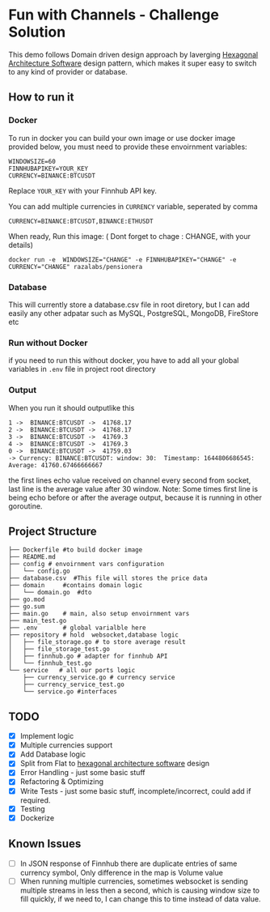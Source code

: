 # Fun with Channels - Challenge Solution

This demo follows Domain driven design approach by laverging [Hexagonal Architecture Software](https://en.wikipedia.org/wiki/Hexagonal_architecture_%28software%29) design pattern, which makes it super easy to switch to any kind of provider or database.

## How to run it

### Docker

To run in docker you can build your own image or use docker image provided below, you must need to provide these envoirnment variables:

```
WINDOWSIZE=60
FINNHUBAPIKEY=YOUR_KEY
CURRENCY=BINANCE:BTCUSDT
```

Replace `YOUR_KEY` with your Finnhub API key.

You can add multiple currencies in `CURRENCY` variable, seperated by comma

```
CURRENCY=BINANCE:BTCUSDT,BINANCE:ETHUSDT
```

When ready, Run this image: ( Dont forget to chage : CHANGE, with your details)

```
docker run -e  WINDOWSIZE="CHANGE" -e FINNHUBAPIKEY="CHANGE" -e CURRENCY="CHANGE" razalabs/pensionera
```

### Database

This will currently store a database.csv file in root diretory, but I can add easily any other adpatar such as MySQL, PostgreSQL, MongoDB, FireStore etc

### Run without Docker

if you need to run this without docker, you have to add all your global variables in
`.env` file in project root directory

### Output

When you run it should outputlike this

```
1 ->  BINANCE:BTCUSDT ->  41768.17
2 ->  BINANCE:BTCUSDT ->  41768.17
3 ->  BINANCE:BTCUSDT ->  41769.3
4 ->  BINANCE:BTCUSDT ->  41769.3
0 ->  BINANCE:BTCUSDT ->  41759.03
-> Currency: BINANCE:BTCUSDT: window: 30:  Timestamp: 1644806686545: Average: 41760.67466666667
```

the first lines echo value received on channel every second from socket, last line is the average value after 30 window.
Note: Some times first line is being echo before or after the average output, because it is running in other
goroutine.

## Project Structure

```
├── Dockerfile #to build docker image
├── README.md
├── config # envoirnment vars configuration
│   └── config.go
├── database.csv  #This file will stores the price data
├── domain     #contains domain logic
│   └── domain.go  #dto
├── go.mod
├── go.sum
├── main.go    # main, also setup envoirnment vars
├── main_test.go
├── .env       # global varialble here
├── repository # hold  websocket,database logic
│   ├── file_storage.go # to store average result
│   ├── file_storage_test.go
│   ├── finnhub.go # adapter for finnhub API
│   └── finnhub_test.go
└── service   # all our ports logic
    ├── currency_service.go # currency service
    ├── currency_service_test.go
    └── service.go #interfaces
```

## TODO

- [x] Implement logic
- [x] Multiple currencies support
- [x] Add Database logic
- [x] Split from Flat to [hexagonal architecture software](https://en.wikipedia.org/wiki/Hexagonal_architecture_%28software%29) design
- [x] Error Handling - just some basic stuff
- [x] Refactoring & Optimizing
- [x] Write Tests - just some basic stuff, incomplete/incorrect, could add if required.
- [x] Testing
- [x] Dockerize

## Known Issues

- [ ] In JSON response of Finnhub there are duplicate entries of same currency symbol, Only difference in the map is Volume value
- [ ] When running multiple currencies, sometimes websocket is sending multiple streams in less then a second, which is causing window size to fill quickly, if we need to, I can change this to time instead of data value.
